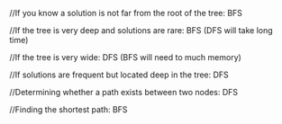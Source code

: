 //If you know a solution is not far from the root of the tree:
BFS

//If the tree is very deep and solutions are rare:
BFS (DFS will take long time)

//If the tree is very wide:
DFS (BFS will need to much memory)

//If solutions are frequent but located deep in the tree:
DFS

//Determining whether a path exists between two nodes:
DFS

//Finding the shortest path:
BFS

